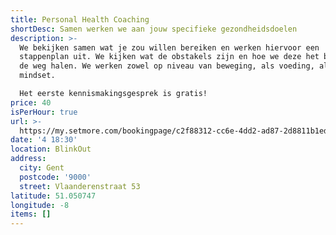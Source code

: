 ```yaml
---
title: Personal Health Coaching
shortDesc: Samen werken we aan jouw specifieke gezondheidsdoelen
description: >-
  We bekijken samen wat je zou willen bereiken en werken hiervoor een
  stappenplan uit. We kijken wat de obstakels zijn en hoe we deze het beste uit
  de weg halen. We werken zowel op niveau van beweging, als voeding, als
  mindset.

  Het eerste kennismakingsgesprek is gratis!
price: 40
isPerHour: true
url: >-
  https://my.setmore.com/bookingpage/c2f88312-cc6e-4dd2-ad87-2d8811b1ed3b/bookappointment
date: '4 18:30'
location: BlinkOut
address:
  city: Gent
  postcode: '9000'
  street: Vlaanderenstraat 53
latitude: 51.050747
longitude: -8
items: []
---
```


